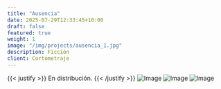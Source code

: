 ```yaml
---
title: "Ausencia"
date: 2025-07-29T12:33:45+10:00
draft: false
featured: true
weight: 1
image: "/img/projects/ausencia_1.jpg"
description: Ficción
client: Cortometraje
---
```

{{< justify >}}
En distribución.
{{< /justify >}}
![Image](/img/projects/ausencia_2.jpg)
![Image](/img/projects/ausencia_3.jpg)
![Image](/img/projects/ausencia_4.jpg)
